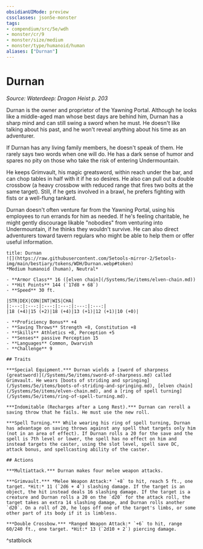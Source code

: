 ```yaml
---
obsidianUIMode: preview
cssclasses: json5e-monster
tags:
- compendium/src/5e/wdh
- monster/cr/9
- monster/size/medium
- monster/type/humanoid/human
aliases: ["Durnan"]
---
```

# Durnan
*Source: Waterdeep: Dragon Heist p. 203*  

Durnan is the owner and proprietor of the Yawning Portal. Although he looks like a middle-aged man whose best days are behind him, Durnan has a sharp mind and can still swing a sword when he must. He doesn't like talking about his past, and he won't reveal anything about his time as an adventurer.

If Durnan has any living family members, he doesn't speak of them. He rarely says two words when one will do. He has a dark sense of humor and spares no pity on those who take the risk of entering Undermountain.

He keeps Grimvault, his magic greatsword, within reach under the bar, and can chop tables in half with it if he so desires. He also can pull out a double crossbow (a heavy crossbow with reduced range that fires two bolts at the same target). Still, if he gets involved in a brawl, he prefers fighting with fists or a well-flung tankard.

Durnan doesn't often venture far from the Yawning Portal, using his employees to run errands for him as needed. If he's feeling charitable, he might gently discourage likable "nobodies" from venturing into Undermountain, if he thinks they wouldn't survive. He can also direct adventurers toward tavern regulars who might be able to help them or offer useful information.

```ad-statblock
title: Durnan
![](https://raw.githubusercontent.com/5etools-mirror-2/5etools-img/main/bestiary/tokens/WDH/Durnan.webp#token)
*Medium humanoid (human), Neutral*

- **Armor Class** 16 ([elven chain](/Systems/5e/items/elven-chain.md))
- **Hit Points** 144 (`17d8 + 68`)
- **Speed** 30 ft.

|STR|DEX|CON|INT|WIS|CHA|
|:---:|:---:|:---:|:---:|:---:|:---:|
|18 (+4)|15 (+2)|18 (+4)|13 (+1)|12 (+1)|10 (+0)|

- **Proficiency Bonus** +4
- **Saving Throws** Strength +8, Constitution +8
- **Skills** Athletics +8, Perception +5
- **Senses** passive Perception 15
- **Languages** Common, Dwarvish
- **Challenge** 9

## Traits

***Special Equipment.*** Durnan wields a [sword of sharpness (greatsword)](/Systems/5e/items/sword-of-sharpness.md) called Grimvault. He wears [boots of striding and springing](/Systems/5e/items/boots-of-striding-and-springing.md), [elven chain](/Systems/5e/items/elven-chain.md), and a [ring of spell turning](/Systems/5e/items/ring-of-spell-turning.md).

***Indomitable (Recharges after a Long Rest).*** Durnan can reroll a saving throw that he fails. He must use the new roll.

***Spell Turning.*** While wearing his ring of spell turning, Durnan has advantage on saving throws against any spell that targets only him (not in an area of effect). If Durnan rolls a 20 for the save and the spell is 7th level or lower, the spell has no effect on him and instead targets the caster, using the slot level, spell save DC, attack bonus, and spellcasting ability of the caster.

## Actions

***Multiattack.*** Durnan makes four melee weapon attacks.

***Grimvault.*** *Melee Weapon Attack:* `+8` to hit, reach 5 ft., one target. *Hit:* 11 (`2d6 + 4`) slashing damage. If the target is an object, the hit instead deals 16 slashing damage. If the target is a creature and Durnan rolls a 20 on the `d20` for the attack roll, the target takes an extra 14 slashing damage, and Durnan rolls another `d20`. On a roll of 20, he lops off one of the target's limbs, or some other part of its body if it is limbless.

***Double Crossbow.*** *Ranged Weapon Attack:* `+6` to hit, range 60/240 ft., one target. *Hit:* 13 (`2d10 + 2`) piercing damage.
```
^statblock